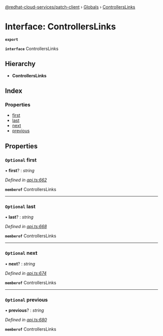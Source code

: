 [@redhat-cloud-services/patch-client](../README.md) › [Globals](../globals.md) › [ControllersLinks](controllerslinks.md)

# Interface: ControllersLinks

**`export`** 

**`interface`** ControllersLinks

## Hierarchy

* **ControllersLinks**

## Index

### Properties

* [first](controllerslinks.md#optional-first)
* [last](controllerslinks.md#optional-last)
* [next](controllerslinks.md#optional-next)
* [previous](controllerslinks.md#optional-previous)

## Properties

### `Optional` first

• **first**? : *string*

*Defined in [api.ts:662](https://github.com/RedHatInsights/javascript-clients/blob/669b7c5/packages/patch/api.ts#L662)*

**`memberof`** ControllersLinks

___

### `Optional` last

• **last**? : *string*

*Defined in [api.ts:668](https://github.com/RedHatInsights/javascript-clients/blob/669b7c5/packages/patch/api.ts#L668)*

**`memberof`** ControllersLinks

___

### `Optional` next

• **next**? : *string*

*Defined in [api.ts:674](https://github.com/RedHatInsights/javascript-clients/blob/669b7c5/packages/patch/api.ts#L674)*

**`memberof`** ControllersLinks

___

### `Optional` previous

• **previous**? : *string*

*Defined in [api.ts:680](https://github.com/RedHatInsights/javascript-clients/blob/669b7c5/packages/patch/api.ts#L680)*

**`memberof`** ControllersLinks

